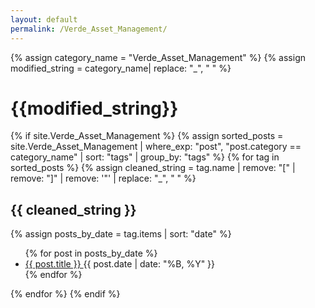 ```yaml
---
layout: default
permalink: /Verde_Asset_Management/
---
```


{% assign category_name = "Verde_Asset_Management" %}
{% assign modified_string = category_name| replace: "_", " " %}
<h1>{{modified_string}}</h1>
{% if site.Verde_Asset_Management %}
{% assign sorted_posts = site.Verde_Asset_Management | where_exp: "post", "post.category == category_name" | sort: "tags" | group_by: "tags" %}
{% for tag in sorted_posts %}
{% assign cleaned_string = tag.name | remove: "[" | remove: "]" | remove: '"' | replace: "_", " " %}
<h2>{{ cleaned_string }}</h2>
{% assign posts_by_date = tag.items | sort: "date" %}
<ul>
{% for post in posts_by_date %}
<li><a href="{{ post.url | relative_url }}">{{ post.title }} </a><span>{{ post.date | date: "%B, %Y" }}</span></li>
{% endfor %}
</ul>
{% endfor %}
{% endif %}
